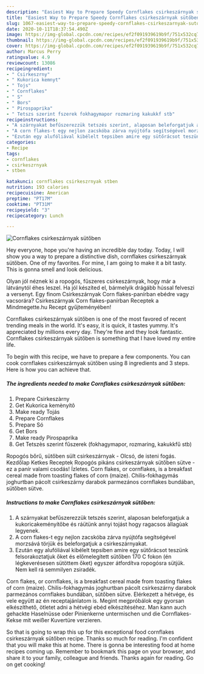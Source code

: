 ```yaml
---
description: "Easiest Way to Prepare Speedy Cornflakes csirkeszárnyak sütőben"
title: "Easiest Way to Prepare Speedy Cornflakes csirkeszárnyak sütőben"
slug: 1067-easiest-way-to-prepare-speedy-cornflakes-csirkeszarnyak-sutoben
date: 2020-10-11T18:37:54.490Z
image: https://img-global.cpcdn.com/recipes/ef2f091939619b9f/751x532cq70/cornflakes-csirkeszarnyak-sutoben-recept-foto.jpg
thumbnail: https://img-global.cpcdn.com/recipes/ef2f091939619b9f/751x532cq70/cornflakes-csirkeszarnyak-sutoben-recept-foto.jpg
cover: https://img-global.cpcdn.com/recipes/ef2f091939619b9f/751x532cq70/cornflakes-csirkeszarnyak-sutoben-recept-foto.jpg
author: Marcus Perry
ratingvalue: 4.9
reviewcount: 13086
recipeingredient:
- " Csirkeszrny"
- " Kukorica kemnyt"
- " Tojs"
- " Cornflakes"
- " S"
- " Bors"
- " Pirospaprika"
- " Tetszs szerint fszerek fokhagymapor rozmaring kakukkf stb"
recipeinstructions:
- "A szárnyakat befűszerezzük tetszés szerint, alaposan beleforgatjuk a kukoricakeményítőbe és ráütünk annyi tojást hogy ragacsos àllagùak legyenek."
- "A corn flakes-t egy nejlon zacskóba zárva nyújtófa segítségével morzsává törjük és beleforgatjuk a csirkeszárnyakat."
- "Ezután egy alufóliával kibélelt tepsiben amire egy sütőrácsot teszünk felsorakoztatjuk őket és előmelegített sütőben 170 C fokon (én légkeverésesen sütöttem őket) egyszer átfordítva ropogósra sütjük. Nem kell rá semmilyen zsiradék."
categories:
- Recipe
tags:
- cornflakes
- csirkeszrnyak
- stben

katakunci: cornflakes csirkeszrnyak stben 
nutrition: 193 calories
recipecuisine: American
preptime: "PT17M"
cooktime: "PT31M"
recipeyield: "3"
recipecategory: Lunch

---
```



![Cornflakes csirkeszárnyak sütőben](https://img-global.cpcdn.com/recipes/ef2f091939619b9f/751x532cq70/cornflakes-csirkeszarnyak-sutoben-recept-foto.jpg)

Hey everyone, hope you're having an incredible day today. Today, I will show you a way to prepare a distinctive dish, cornflakes csirkeszárnyak sütőben. One of my favorites. For mine, I am going to make it a bit tasty. This is gonna smell and look delicious.

Olyan jól néznek ki a ropogós, fűszeres csirkeszárnyak, hogy már a látványtól éhes leszel. Ha jól készíted el, bármelyik drágább hússal felveszi a versenyt. Egy finom Csirkeszárnyak Corn flakes-panírban ebédre vagy vacsorára? Csirkeszárnyak Corn flakes-panírban Receptek a Mindmegette.hu Recept gyűjteményében!

Cornflakes csirkeszárnyak sütőben is one of the most favored of recent trending meals in the world. It's easy, it is quick, it tastes yummy. It's appreciated by millions every day. They're fine and they look fantastic. Cornflakes csirkeszárnyak sütőben is something that I have loved my entire life.


To begin with this recipe, we have to prepare a few components. You can cook cornflakes csirkeszárnyak sütőben using 8 ingredients and 3 steps. Here is how you can achieve that.

<!--inarticleads1-->

##### The ingredients needed to make Cornflakes csirkeszárnyak sütőben:

1. Prepare  Csirkeszàrny
1. Get  Kukorica kemènyítô
1. Make ready  Tojás
1. Prepare  Cornflakes
1. Prepare  Só
1. Get  Bors
1. Make ready  Pirospaprika
1. Get  Tetszès szerint fűszerek (fokhagymapor, rozmaring, kakukkfű stb)


Ropogós bőrű, sütőben sült csirkeszárnyak - Olcsó, de isteni fogás. Kezdőlap Ketkes Receptek Ropogós pikáns csirkeszárnyak sütőben sütve - ez a panír valami csodás! Ízletes. Corn flakes, or cornflakes, is a breakfast cereal made from toasting flakes of corn (maize). Chilis-fokhagymás joghurtban pácolt csirkeszárny darabok parmezános cornflakes bundában, sütőben sütve. 

<!--inarticleads2-->

##### Instructions to make Cornflakes csirkeszárnyak sütőben:

1. A szárnyakat befűszerezzük tetszés szerint, alaposan beleforgatjuk a kukoricakeményítőbe és ráütünk annyi tojást hogy ragacsos àllagùak legyenek.
1. A corn flakes-t egy nejlon zacskóba zárva nyújtófa segítségével morzsává törjük és beleforgatjuk a csirkeszárnyakat.
1. Ezután egy alufóliával kibélelt tepsiben amire egy sütőrácsot teszünk felsorakoztatjuk őket és előmelegített sütőben 170 C fokon (én légkeverésesen sütöttem őket) egyszer átfordítva ropogósra sütjük. Nem kell rá semmilyen zsiradék.


Corn flakes, or cornflakes, is a breakfast cereal made from toasting flakes of corn (maize). Chilis-fokhagymás joghurtban pácolt csirkeszárny darabok parmezános cornflakes bundában, sütőben sütve. Elérkezett a hétvége, és vele együtt az én receptajánlatom is. Megint megpróbálok egy gyorsan elkészíthető, ötletet adni a hétvégi ebéd elkészítéséhez. Man kann auch gehackte Haselnüsse oder Pinienkerne untermischen und die Cornflakes-Kekse mit weißer Kuvertüre verzieren. 

So that is going to wrap this up for this exceptional food cornflakes csirkeszárnyak sütőben recipe. Thanks so much for reading. I'm confident that you will make this at home. There is gonna be interesting food at home recipes coming up. Remember to bookmark this page on your browser, and share it to your family, colleague and friends. Thanks again for reading. Go on get cooking!
